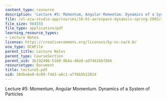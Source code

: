 ```yaml
---
content_type: resource
description: 'Lecture #5: Momentum, Angular Momentum. Dynamics of a System of Particles'
file: /ol-ocw-studio-app/courses/16-61-aerospace-dynamics-spring-2003/384be6e06c09f4d3a6c1a7f6b5b12814_lecture5.pdf
file_size: 984555
file_type: application/pdf
learning_resource_types:
- Lecture Notes
license: https://creativecommons.org/licenses/by-nc-sa/4.0/
ocw_type: OCWFile
parent_title: Lecture Notes
parent_type: CourseSection
parent_uid: 3b192496-5160-9b4a-40a9-ad74d1bbf866
resourcetype: Document
title: lecture5.pdf
uid: 384be6e0-6c09-f4d3-a6c1-a7f6b5b12814
---
```

Lecture #5: Momentum, Angular Momentum. Dynamics of a System of Particles